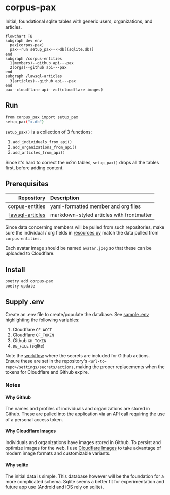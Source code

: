 # corpus-pax

Initial, foundational sqlite tables with generic users, organizations, and articles.

```mermaid
flowchart TB
subgraph dev env
  pax[corpus-pax]
  pax--run setup_pax--->db[(sqlite.db)]
end
subgraph /corpus-entities
  1(members)--github api---pax
  2(orgs)--github api---pax
end
subgraph /lawsql-articles
  3(articles)--github api---pax
end
pax--cloudflare api-->cf(cloudflare images)
```

## Run

```sh
from corpus_pax import setup_pax
setup_pax("x.db")
```

`setup_pax()` is a collection of 3 functions:

1. `add_individuals_from_api()`
2. `add_organizations_from_api()`
3. `add_articles_from_api()`

Since it's hard to correct the m2m tables, `setup_pax()` drops all the tables first, before adding content.

## Prerequisites

Repository | Description
--:|:--
[corpus-entities](https://github.com/justmars/corpus-entities) | yaml-formatted member and org files
[lawsql-articles](https://github.com/justmars/lawsql-articles) | markdown-styled articles with frontmatter

Since data concerning members will be pulled from such repositories, make sure the individual / org fields in [resources.py](corpus_pax/resources.py) match the data pulled from `corpus-entities`.

Each avatar image should be named `avatar.jpeg` so that these can be uploaded to Cloudflare.

## Install

```zsh
poetry add corpus-pax
poetry update
```

## Supply .env

Create an .env file to create/populate the database. See [sample .env](.env.example) highlighting the following variables:

1. Cloudflare `CF_ACCT`
2. Cloudflare `CF_TOKEN`
3. Github `GH_TOKEN`
4. `DB_FILE` (sqlite)

Note the [workflow](.github/workflows/main.yml) where the secrets are included for Github actions. Ensure these are set in the repository's `<url-to-repo>/settings/secrets/actions`, making the proper replacements when the tokens for Cloudflare and Github expire.

### Notes

#### Why Github

The names and profiles of individuals and organizations are stored in Github. These are pulled into the application via an API call requiring the use of a personal access token.

#### Why Cloudflare Images

Individuals and organizations have images stored in Github. To persist and optimize images for the web, I use [Cloudflare Images](https://www.cloudflare.com/products/cloudflare-images/) to take advantage of modern image formats and customizable variants.

#### Why sqlite

The initial data is simple. This database however will be the foundation for a more complicated schema. Sqlite seems a better fit for experimentation and future app use (Android and iOS rely on sqlite).
